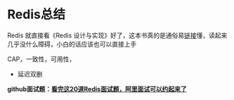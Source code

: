 # Redis总结



Redis 就直接看《Redis 设计与实现》好了，这本书真的是通俗易[链接](https://github.com/CoderLeixiaoshuai/java-eight-part/blob/master/docs/redis/看完这20道Redis面试题，阿里面试可以约起来了.md)懂，读起来几乎没什么障碍，小白的话应该也可以直接上手

CAP，一致性，可用性，



- 延迟双删





**github面试题：**[**看完这20道Redis面试题，阿里面试可以约起来了**](https://github.com/CoderLeixiaoshuai/java-eight-part/blob/master/docs/redis/看完这20道Redis面试题，阿里面试可以约起来了.md)